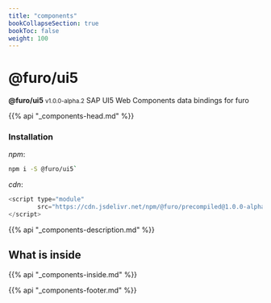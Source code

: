 ```yaml
---
title: "components"
bookCollapseSection: true
bookToc: false
weight: 100
---
```


# @furo/ui5
**@furo/ui5** <small>v1.0.0-alpha.2</small>
SAP UI5 Web Components data bindings for furo

{{% api "_components-head.md" %}}

### Installation
*npm*:
```bash
npm i -S @furo/ui5`
```


*cdn*:
```js
<script type="module"
        src="https://cdn.jsdelivr.net/npm/@furo/precompiled@1.0.0-alpha.2/dist/components.js">
</script>
```

{{% api "_components-description.md" %}}

## What is inside
{{% api "_components-inside.md" %}}

{{% api "_components-footer.md" %}}
